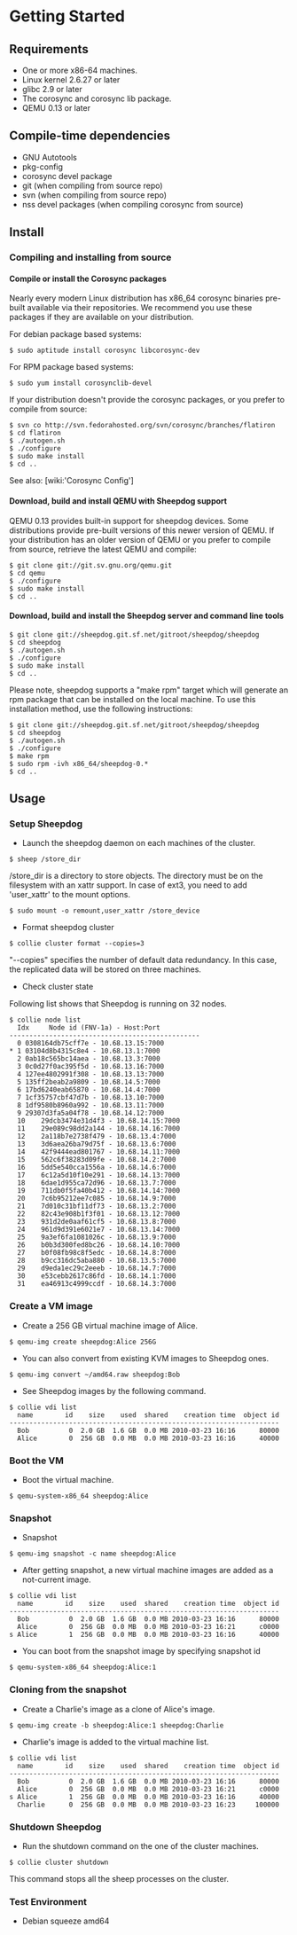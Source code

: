 # Getting Started

## Requirements
* One or more x86-64 machines.
* Linux kernel 2.6.27 or later
* glibc 2.9 or later
* The corosync and corosync lib package.
* QEMU 0.13 or later

## Compile-time dependencies
* GNU Autotools
* pkg-config
* corosync devel package
* git (when compiling from source repo)
* svn (when compiling from source repo)
* nss devel packages (when compiling corosync from source)

## Install

### Compiling and installing from source
#### Compile or install the Corosync packages
Nearly every modern Linux distribution has x86_64 corosync binaries pre-built available via their repositories.  We recommend you use these packages if they are available on your distribution.

For debian package based systems:
```
$ sudo aptitude install corosync libcorosync-dev
```

For RPM package based systems:
```
$ sudo yum install corosynclib-devel
```

If your distribution doesn't provide the corosync packages, or you prefer to compile from source:
```
$ svn co http://svn.fedorahosted.org/svn/corosync/branches/flatiron
$ cd flatiron
$ ./autogen.sh
$ ./configure
$ sudo make install
$ cd ..
```

See also: [wiki:'Corosync Config']

#### Download, build and install QEMU with Sheepdog support

QEMU 0.13 provides built-in support for sheepdog devices.  Some distributions provide pre-built versions of this newer version of QEMU.  If your distribution has an older version of QEMU or you prefer to compile from source, retrieve the latest QEMU and compile:
```
$ git clone git://git.sv.gnu.org/qemu.git
$ cd qemu
$ ./configure
$ sudo make install
$ cd ..
```

#### Download, build and install the Sheepdog server and command line tools
```
$ git clone git://sheepdog.git.sf.net/gitroot/sheepdog/sheepdog
$ cd sheepdog
$ ./autogen.sh
$ ./configure
$ sudo make install
$ cd ..
```

Please note, sheepdog supports a "make rpm" target which will generate an rpm package that can be installed on the local machine.  To use this installation method, use the following instructions:
```
$ git clone git://sheepdog.git.sf.net/gitroot/sheepdog/sheepdog
$ cd sheepdog
$ ./autogen.sh
$ ./configure
$ make rpm
$ sudo rpm -ivh x86_64/sheepdog-0.*
$ cd ..
```


## Usage

### Setup Sheepdog

* Launch the sheepdog daemon on each machines of the cluster.
```
$ sheep /store_dir
```

/store_dir is a directory to store objects. The directory must be on the filesystem with an xattr support. In case of ext3, you need to add 'user_xattr' to the mount options.
```
$ sudo mount -o remount,user_xattr /store_device
```

* Format sheepdog cluster
```
$ collie cluster format --copies=3
```

"--copies" specifies the number of default data redundancy. In this case, the replicated data will be stored on three machines.

* Check cluster state

Following list shows that Sheepdog is running on 32 nodes.
```
$ collie node list
  Idx	  Node id (FNV-1a) - Host:Port
------------------------------------------------
  0	0308164db75cff7e - 10.68.13.15:7000
* 1	03104d8b4315c8e4 - 10.68.13.1:7000
  2	0ab18c565bc14aea - 10.68.13.3:7000
  3	0c0d27f0ac395f5d - 10.68.13.16:7000
  4	127ee4802991f308 - 10.68.13.13:7000
  5	135ff2beab2a9809 - 10.68.14.5:7000
  6	17bd6240eab65870 - 10.68.14.4:7000
  7	1cf35757cbf47d7b - 10.68.13.10:7000
  8	1df9580b8960a992 - 10.68.13.11:7000
  9	29307d3fa5a04f78 - 10.68.14.12:7000
  10	29dcb3474e31d4f3 - 10.68.14.15:7000
  11	29e089c98dd2a144 - 10.68.14.16:7000
  12	2a118b7e2738f479 - 10.68.13.4:7000
  13	3d6aea26ba79d75f - 10.68.13.6:7000
  14	42f9444ead801767 - 10.68.14.11:7000
  15	562c6f38283d09fe - 10.68.14.2:7000
  16	5dd5e540cca1556a - 10.68.14.6:7000
  17	6c12a5d10f10e291 - 10.68.14.13:7000
  18	6dae1d955ca72d96 - 10.68.13.7:7000
  19	711db0f5fa40b412 - 10.68.14.14:7000
  20	7c6b95212ee7c085 - 10.68.14.9:7000
  21	7d010c31bf11df73 - 10.68.13.2:7000
  22	82c43e908b1f3f01 - 10.68.13.12:7000
  23	931d2de0aaf61cf5 - 10.68.13.8:7000
  24	961d9d391e6021e7 - 10.68.13.14:7000
  25	9a3ef6fa1081026c - 10.68.13.9:7000
  26	b0b3d300fed8bc26 - 10.68.14.10:7000
  27	b0f08fb98c8f5edc - 10.68.14.8:7000
  28	b9cc316dc5aba880 - 10.68.13.5:7000
  29	d9eda1ec29c2eeeb - 10.68.14.7:7000
  30	e53cebb2617c86fd - 10.68.14.1:7000
  31	ea46913c4999ccdf - 10.68.14.3:7000
```

### Create a VM image
* Create a 256 GB virtual machine image of Alice.
```
$ qemu-img create sheepdog:Alice 256G
```

* You can also convert from existing KVM images to Sheepdog ones.
```
$ qemu-img convert ~/amd64.raw sheepdog:Bob
```

* See Sheepdog images by the following command.
```
$ collie vdi list
  name        id    size    used  shared    creation time  object id
--------------------------------------------------------------------
  Bob          0  2.0 GB  1.6 GB  0.0 MB 2010-03-23 16:16      80000
  Alice        0  256 GB  0.0 MB  0.0 MB 2010-03-23 16:16      40000
```

### Boot the VM
* Boot the virtual machine.
```
$ qemu-system-x86_64 sheepdog:Alice
```

### Snapshot
* Snapshot
```
$ qemu-img snapshot -c name sheepdog:Alice
```

* After getting snapshot, a new virtual machine images are added as a not-current image.
```
$ collie vdi list
  name        id    size    used  shared    creation time  object id
--------------------------------------------------------------------
  Bob          0  2.0 GB  1.6 GB  0.0 MB 2010-03-23 16:16      80000
  Alice        0  256 GB  0.0 MB  0.0 MB 2010-03-23 16:21      c0000
s Alice        1  256 GB  0.0 MB  0.0 MB 2010-03-23 16:16      40000
```

* You can boot from the snapshot image by specifying snapshot id
```
$ qemu-system-x86_64 sheepdog:Alice:1
```

### Cloning from the snapshot
* Create a Charlie's image as a clone of Alice's image.
```
$ qemu-img create -b sheepdog:Alice:1 sheepdog:Charlie
```

* Charlie's image is added to the virtual machine list.
```
$ collie vdi list
  name        id    size    used  shared    creation time  object id
--------------------------------------------------------------------
  Bob          0  2.0 GB  1.6 GB  0.0 MB 2010-03-23 16:16      80000
  Alice        0  256 GB  0.0 MB  0.0 MB 2010-03-23 16:21      c0000
s Alice        1  256 GB  0.0 MB  0.0 MB 2010-03-23 16:16      40000
  Charlie      0  256 GB  0.0 MB  0.0 MB 2010-03-23 16:23     100000
```

### Shutdown Sheepdog
* Run the shutdown command on the one of the cluster machines.
```
$ collie cluster shutdown
```

This command stops all the sheep processes on the cluster.

### Test Environment
* Debian squeeze amd64
